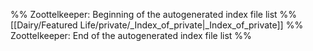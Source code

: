 %% Zoottelkeeper: Beginning of the autogenerated index file list  %%
 [[Dairy/Featured Life/private/_Index_of_private|_Index_of_private]]
%% Zoottelkeeper: End of the autogenerated index file list  %%
